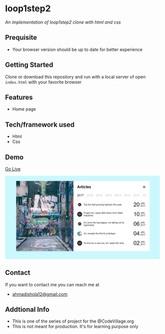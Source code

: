 # loop1step2
*An implementation of loop1step2 clone with html and css*
## Prequisite
- Your browser version should be up to date for better experience
## Getting Started
Clone or download this repository and run with a local server of open `index.html` with your favorite browser
## Features
- Home page
## Tech/framework used
- Html
- Css
## Demo
[Go Live](https://rawcdn.githack.com/Ahmad-mustapha/Loop1Step2/c918bb45ed9ca6508dbfe77f8889c4f58854499c/loop1step2/index.html
)

![screenshot](./img/loop2step7.png)
## Contact
If you want to contact me you can reach me at
- ahmadishola12@gmail.com
## Addtional Info
- This is one of the series of project for the @CodeVillage.org 
- This is not meant for production. It's for learning purpose only